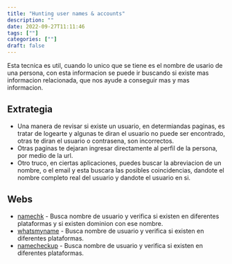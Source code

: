 ```yaml
---
title: "Hunting user names & accounts"
description: "" 
date: 2022-09-27T11:11:46
tags: [""]
categories: [""]
draft: false
---
```


Esta tecnica es util, cuando lo unico que se tiene es el nombre de usario de una persona, con esta informacion se puede ir buscando si existe mas informacion relacionada, que nos ayude a conseguir mas y mas informacion.

## Extrategia

* Una manera de revisar si existe un usuario, en determiandas paginas, es tratar de logearte y algunas te diran el usuario no puede ser encontrado, otras te diran el usuario o contrasena, son incorrectos.
* Otras paginas te dejaran ingresar directamente al perfil de la persona, por medio de la url.
* Otro truco, en ciertas aplicaciones, puedes buscar la abreviacion de un nombre, o el email y esta buscara las posibles coincidencias, dandote el nombre completo real del usuario y dandote el usuario en si.

## Webs

* [namechk](https://namechk.com/) - Busca nombre de usuario y verifica si existen en diferentes plataformas y si existen dominion con ese nombre.
* [whatsmyname](https://whatsmyname.app/) - Busca nombre de usuario y verifica si existen en diferentes plataformas.
* [namecheckup](https://namecheckup.com/) - Busca nombre de usuario y verifica si existen en diferentes plataformas.
